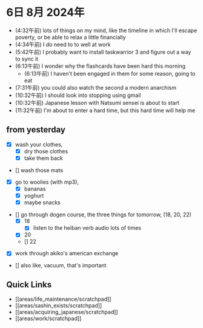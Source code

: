 # 6日 8月 2024年
- (4:32午前) lots of things on my mind, like the timeline in which I'll escape poverty, or be able to relax a little financially
- (4:34午前) I *do* need to to well at work
- (5:42午前) I probably want to install taskwarrior 3 and figure out a way to sync it
- (6:13午前) I wonder why the flashcards have been hard this morning
  - (6:13午前) I haven't been engaged in them for some reason, going to eat
- (7:31午前) you could also watch the second a modern anarchism
- (10:32午前) I should look into stopping using gmail
- (10:32午前) Japanese lesson with Natsumi sensei is about to start
- (11:32午前) I'm about to enter a hard time, but this hard time will help me








## from yesterday
  - [x] wash your clothes, 
    - [x] dry those clothes
    - [x] take them back
  - [] wash those mats
  - [x] go to woolies (with mp3), 
    - [x] bananas
    - [x] yoghurt
    - [x] maybe snacks
  - [] go through dogen course, the three things for tomorrow, (18, 20, 22)
    - [x] 18
      - [x] listen to the heiban verb audio lots of times
    - [x] 20
    - [] 22
  - [x] work through akiko's american exchange
  - [] also like, vacuum, that's important
 



## Quick Links
- [[areas/life_maintenance/scratchpad]]
- [[areas/sashin_exists/scratchpad]]
- [[areas/acquiring_japanese/scratchpad]]
- [[areas/work/scratchpad]]
